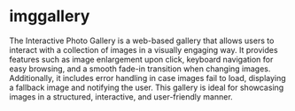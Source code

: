 # imggallery


The Interactive Photo Gallery is a web-based gallery that allows users to interact with a collection of images in a visually engaging way. It provides features such as image enlargement upon click, keyboard navigation for easy browsing, and a smooth fade-in transition when changing images. Additionally, it includes error handling in case images fail to load, displaying a fallback image and notifying the user. This gallery is ideal for showcasing images in a structured, interactive, and user-friendly manner.
